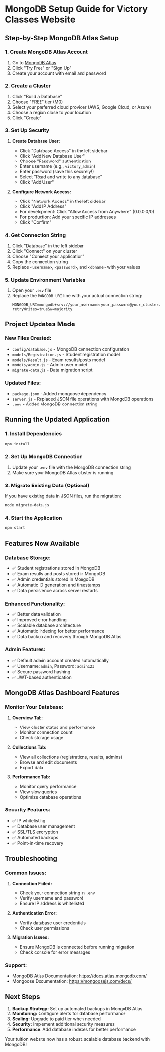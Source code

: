 # MongoDB Setup Guide for Victory Classes Website

## Step-by-Step MongoDB Atlas Setup

### 1. Create MongoDB Atlas Account
1. Go to [MongoDB Atlas](https://www.mongodb.com/atlas)
2. Click "Try Free" or "Sign Up"
3. Create your account with email and password

### 2. Create a Cluster
1. Click "Build a Database"
2. Choose "FREE" tier (M0)
3. Select your preferred cloud provider (AWS, Google Cloud, or Azure)
4. Choose a region close to your location
5. Click "Create"

### 3. Set Up Security
1. **Create Database User:**
   - Click "Database Access" in the left sidebar
   - Click "Add New Database User"
   - Choose "Password" authentication
   - Enter username (e.g., `victory_admin`)
   - Enter password (save this securely!)
   - Select "Read and write to any database"
   - Click "Add User"

2. **Configure Network Access:**
   - Click "Network Access" in the left sidebar
   - Click "Add IP Address"
   - For development: Click "Allow Access from Anywhere" (0.0.0.0/0)
   - For production: Add your specific IP addresses
   - Click "Confirm"

### 4. Get Connection String
1. Click "Database" in the left sidebar
2. Click "Connect" on your cluster
3. Choose "Connect your application"
4. Copy the connection string
5. Replace `<username>`, `<password>`, and `<dbname>` with your values

### 5. Update Environment Variables
1. Open your `.env` file
2. Replace the `MONGODB_URI` line with your actual connection string:
   ```
   MONGODB_URI=mongodb+srv://your_username:your_password@your_cluster.mongodb.net/victory_classes?retryWrites=true&w=majority
   ```

## Project Updates Made

### New Files Created:
- `config/database.js` - MongoDB connection configuration
- `models/Registration.js` - Student registration model
- `models/Result.js` - Exam results/posts model  
- `models/Admin.js` - Admin user model
- `migrate-data.js` - Data migration script

### Updated Files:
- `package.json` - Added mongoose dependency
- `server.js` - Replaced JSON file operations with MongoDB operations
- `.env` - Added MongoDB connection string

## Running the Updated Application

### 1. Install Dependencies
```bash
npm install
```

### 2. Set Up MongoDB Connection
1. Update your `.env` file with the MongoDB connection string
2. Make sure your MongoDB Atlas cluster is running

### 3. Migrate Existing Data (Optional)
If you have existing data in JSON files, run the migration:
```bash
node migrate-data.js
```

### 4. Start the Application
```bash
npm start
```

## Features Now Available

### Database Storage:
- ✅ Student registrations stored in MongoDB
- ✅ Exam results and posts stored in MongoDB
- ✅ Admin credentials stored in MongoDB
- ✅ Automatic ID generation and timestamps
- ✅ Data persistence across server restarts

### Enhanced Functionality:
- ✅ Better data validation
- ✅ Improved error handling
- ✅ Scalable database architecture
- ✅ Automatic indexing for better performance
- ✅ Data backup and recovery through MongoDB Atlas

### Admin Features:
- ✅ Default admin account created automatically
- ✅ Username: `admin`, Password: `admin123`
- ✅ Secure password hashing
- ✅ JWT-based authentication

## MongoDB Atlas Dashboard Features

### Monitor Your Database:
1. **Overview Tab:**
   - View cluster status and performance
   - Monitor connection count
   - Check storage usage

2. **Collections Tab:**
   - View all collections (registrations, results, admins)
   - Browse and edit documents
   - Export data

3. **Performance Tab:**
   - Monitor query performance
   - View slow queries
   - Optimize database operations

### Security Features:
- ✅ IP whitelisting
- ✅ Database user management
- ✅ SSL/TLS encryption
- ✅ Automated backups
- ✅ Point-in-time recovery

## Troubleshooting

### Common Issues:

1. **Connection Failed:**
   - Check your connection string in `.env`
   - Verify username and password
   - Ensure IP address is whitelisted

2. **Authentication Error:**
   - Verify database user credentials
   - Check user permissions

3. **Migration Issues:**
   - Ensure MongoDB is connected before running migration
   - Check console for error messages

### Support:
- MongoDB Atlas Documentation: https://docs.atlas.mongodb.com/
- Mongoose Documentation: https://mongoosejs.com/docs/

## Next Steps

1. **Backup Strategy:** Set up automated backups in MongoDB Atlas
2. **Monitoring:** Configure alerts for database performance
3. **Scaling:** Upgrade to paid tier when needed
4. **Security:** Implement additional security measures
5. **Performance:** Add database indexes for better performance

Your tuition website now has a robust, scalable database backend with MongoDB! 